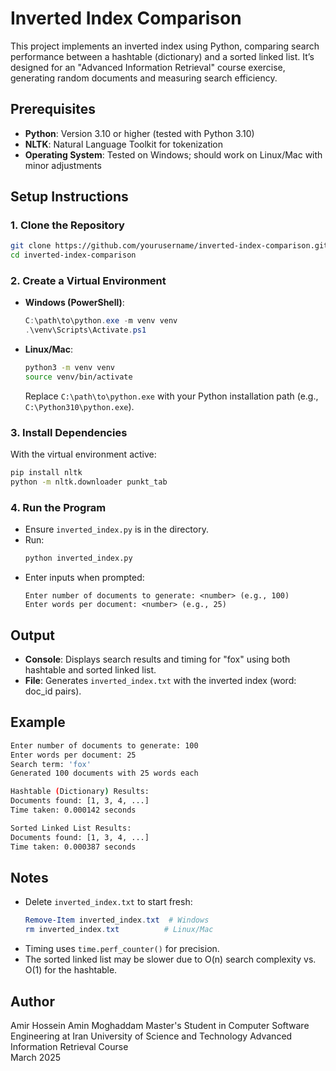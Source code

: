 # Inverted Index Comparison

This project implements an inverted index using Python, comparing search performance between a hashtable (dictionary) and a sorted linked list. It’s designed for an "Advanced Information Retrieval" course exercise, generating random documents and measuring search efficiency.

## Prerequisites
- **Python**: Version 3.10 or higher (tested with Python 3.10)
- **NLTK**: Natural Language Toolkit for tokenization
- **Operating System**: Tested on Windows; should work on Linux/Mac with minor adjustments

## Setup Instructions

### 1. Clone the Repository
```bash
git clone https://github.com/yourusername/inverted-index-comparison.git
cd inverted-index-comparison
```

### 2. Create a Virtual Environment
- **Windows (PowerShell)**:
  ```powershell
  C:\path\to\python.exe -m venv venv
  .\venv\Scripts\Activate.ps1
  ```
- **Linux/Mac**:
  ```bash
  python3 -m venv venv
  source venv/bin/activate
  ```
  Replace `C:\path\to\python.exe` with your Python installation path (e.g., `C:\Python310\python.exe`).

### 3. Install Dependencies
With the virtual environment active:
```bash
pip install nltk
python -m nltk.downloader punkt_tab
```

### 4. Run the Program
- Ensure `inverted_index.py` is in the directory.
- Run:
  ```bash
  python inverted_index.py
  ```
- Enter inputs when prompted:
  ```
  Enter number of documents to generate: <number> (e.g., 100)
  Enter words per document: <number> (e.g., 25)
  ```

## Output
- **Console**: Displays search results and timing for "fox" using both hashtable and sorted linked list.
- **File**: Generates `inverted_index.txt` with the inverted index (word: doc_id pairs).

## Example
```bash
Enter number of documents to generate: 100
Enter words per document: 25
Search term: 'fox'
Generated 100 documents with 25 words each

Hashtable (Dictionary) Results:
Documents found: [1, 3, 4, ...]
Time taken: 0.000142 seconds

Sorted Linked List Results:
Documents found: [1, 3, 4, ...]
Time taken: 0.000387 seconds
```

## Notes
- Delete `inverted_index.txt` to start fresh:
  ```powershell
  Remove-Item inverted_index.txt  # Windows
  rm inverted_index.txt          # Linux/Mac
  ```
- Timing uses `time.perf_counter()` for precision.
- The sorted linked list may be slower due to O(n) search complexity vs. O(1) for the hashtable.

## Author
Amir Hossein Amin Moghaddam
Master's Student in Computer Software Engineering at Iran University of Science and Technology
Advanced Information Retrieval Course  
March 2025
```